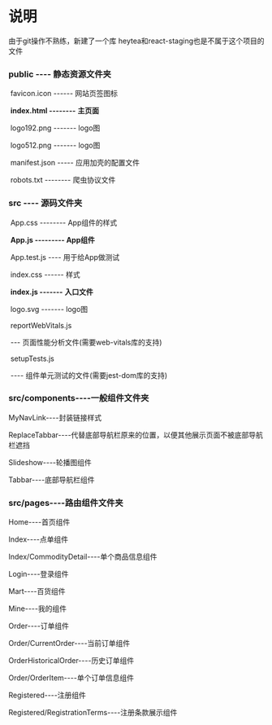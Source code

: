 # 说明
由于git操作不熟练，新建了一个库
heytea和react-staging也是不属于这个项目的文件

### public ---- 静态资源文件夹

​            favicon.icon ------ 网站页签图标

​            **index.html --------** **主页面**

​            logo192.png ------- logo图

​            logo512.png ------- logo图

​            manifest.json ----- 应用加壳的配置文件

​            robots.txt -------- 爬虫协议文件

### src ---- 源码文件夹

​            App.css -------- App组件的样式

​            **App.js --------- App组件**

​            App.test.js ---- 用于给App做测试

​            index.css ------ 样式

​            **index.js -------** **入口文件**

​            logo.svg ------- logo图

​            reportWebVitals.js

​                    --- 页面性能分析文件(需要web-vitals库的支持)

​            setupTests.js

​                    ---- 组件单元测试的文件(需要jest-dom库的支持)

### src/components----一般组件文件夹

MyNavLink----封装链接样式

ReplaceTabbar----代替底部导航栏原来的位置，以便其他展示页面不被底部导航栏遮挡

Slideshow----轮播图组件

Tabbar----底部导航栏组件

### src/pages----路由组件文件夹

Home----首页组件

Index----点单组件

Index/CommodityDetail----单个商品信息组件

Login----登录组件

Mart----百货组件

Mine----我的组件

Order----订单组件

Order/CurrentOrder----当前订单组件

OrderHistoricalOrder----历史订单组件

Order/OrderItem----单个订单信息组件

Registered----注册组件

Registered/RegistrationTerms----注册条款展示组件





